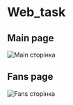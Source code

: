 # Web_task  
## Main page
![Main сторінка](/images/main_page.png)  
 ## Fans page
![Fans сторінка](/images/fans_page.png)
